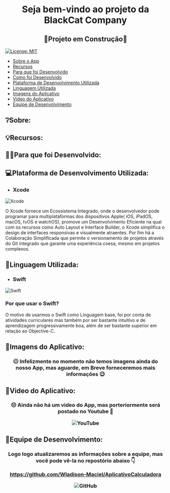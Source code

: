<h1 align = "center">
  Seja bem-vindo ao projeto da BlackCat Company
</h1>

<h2 align = "center">
  🚧Projeto em Construção🚧
</h2>

[![License: MIT](https://img.shields.io/badge/License-MIT-yellow.svg)](https://opensource.org/licenses/MIT)

- [Sobre o App](#Sobre-o-App)
- [Recursos](#Recursos)
- [Para que foi Desenvolvido](#Para-que-foi-Desenvolvido)
- [Como foi Desenvolvido](#Como-foi-Desenvolvido)
- [Plataforma de Desenvolvimento Utilizada](#Plataforma-De-Desenvolvimento-Utilizada)
- [Linguagem Utilizada](#Linguagem-Utilizada)
- [Imagens do Aplicativo](#Imagens-do-Aplicativo)
- [Video do Aplicativo](#Video-do-Aplicativo)
- [Equipe de Desenvolvimento](#Equipe-de-Desenvolvimento)

## ❔Sobre:

## 💡Recursos:

## 🤷‍♂️Para que foi Desenvolvido:

## 💻Plataforma de Desenvolvimento Utilizada:

* ### Xcode
![Xcode](https://img.shields.io/badge/Xcode-007ACC?style=for-the-badge&logo=Xcode&logoColor=white)

<p>
  O Xcode fornece um Ecossistema Integrado, onde o desenvolvedor pode programar para multiplataformas dos dispositivos Apple( iOS, iPadOS, macOS, tvOS e watchOS), promove um Desenvolvimento Eficiente na qual com os recursos como Auto Layout e Interface Builder, o Xcode simplifica o design de interfaces responsivas e visualmente atraentes. Por fim há a Colaboração Simplificada que permite o versionamento de projetos através do Git integrado que garante uma experiência coesa, mesmo em projetos complexos.
</p>

## 💬Linguagem Utilizada:

* ### Swift
![Swift](https://img.shields.io/badge/swift-F54A2A?style=for-the-badge&logo=swift&logoColor=white)

<h3>
 Por que usar o Swift? 
</h3>

<p>
  O motivo de usarmos o Swift como Linguagem base, foi por conta de atividades curriculares mas também por ser bastante intuitivo e de aprendizagem progressivamente boa, além de ser bastante superior em relação ao Objective-C.
</p>

## 📸Imagens do Aplicativo:

<h3 align = "center">
  😐 Infelizmente no momento não temos imagens ainda do nosso App, mas aguarde, em Breve forneceremos mais informações 😉
</h3>

## 🎥Video do Aplicativo:

<h3 align = "center">
  😔 Ainda não há um video do App, mas porteriormente será postado no Youtube 🤩
  
  ![YouTube](https://img.shields.io/badge/YouTube-%23FF0000.svg?style=for-the-badge&logo=YouTube&logoColor=white)
</h3>

## 🤝Equipe de Desenvolvimento:

<h3 align = "center">
  Logo logo atualizaremos as informações sobre a equipe, mas você pode vê-la no repostório abaixo 👇

  https://github.com/Wladison-Maciel/AplicativoCalculadora
  
  ![GitHub](https://img.shields.io/badge/github-%23121011.svg?style=for-the-badge&logo=github&logoColor=white)
</h3>
